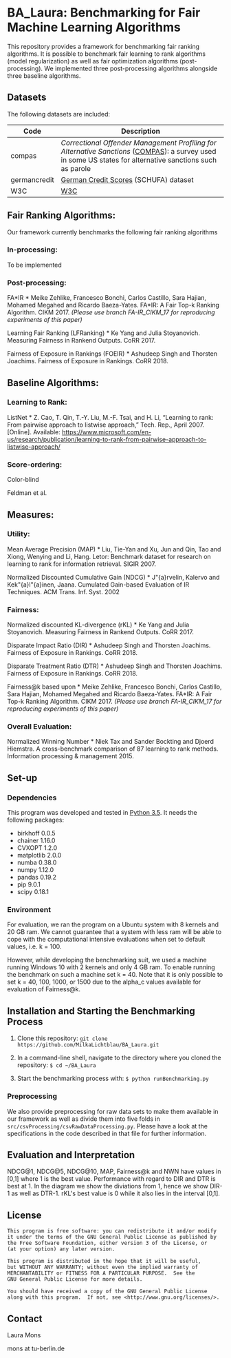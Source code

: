 # BA_Laura: Benchmarking for Fair Machine Learning Algorithms

This repository provides a framework for benchmarking fair ranking algorithms. It is possible to benchmark fair learning to rank algorithms (model regularization) as well as fair optimization algorithms (post-processing). We implemented three post-processing algorithms alongside three baseline algorithms.

## Datasets

The following datasets are included:

| Code  | Description |
| ----- | ----------- |
| compas | *Correctional Offender Management Profiling for Alternative Sanctions* ([COMPAS](https://github.com/propublica/compas-analysis)): a survey used in some US states for alternative sanctions such as parole |
| germancredit | [German Credit Scores](https://archive.ics.uci.edu/ml/datasets/Statlog+(German+Credit+Data)) (SCHUFA) dataset |
| W3C | [W3C]()|


## Fair Ranking Algorithms:

Our framework currently benchmarks the following fair ranking algorithms

### In-processing:

To be implemented

### Post-processing:

FA\*IR * Meike Zehlike, Francesco Bonchi, Carlos Castillo, Sara Hajian, Mohamed Megahed and Ricardo Baeza-Yates. FA\*IR: A Fair Top-k Ranking Algorithm. CIKM 2017. *(Please use branch FA-IR_CIKM_17 for reproducing experiments of this paper)*

Learning Fair Ranking (LFRanking) * Ke Yang and Julia Stoyanovich. Measuring Fairness in Rankend Outputs. CoRR 2017. 

Fairness of Exposure in Rankings (FOEIR) * Ashudeep Singh and Thorsten Joachims. Fairness of Exposure in Rankings. CoRR 2018. 


## Baseline Algorithms:

### Learning to Rank:

ListNet * Z. Cao, T. Qin, T.-Y. Liu, M.-F. Tsai, and H. Li, “Learning to rank: From pairwise approach to listwise approach,” Tech. Rep., April 2007. [Online]. Available: https://www.microsoft.com/en-us/research/publication/learning-to-rank-from-pairwise-approach-to-listwise-approach/

### Score-ordering:

Color-blind

Feldman et al.

## Measures:

### Utility: 

Mean Average Precision (MAP) * Liu, Tie-Yan and Xu, Jun and Qin, Tao and Xiong, Wenying and Li, Hang. Letor: Benchmark dataset for research on learning to rank for information retrieval. SIGIR 2007. 

Normalized Discounted Cumulative Gain (NDCG) * J\"{a}rvelin, Kalervo and Kek\"{a}l\"{a}inen, Jaana. Cumulated Gain-based Evaluation of IR Techniques. ACM Trans. Inf. Syst. 2002 

### Fairness:

Normalized discounted KL-divergence (rKL) * Ke Yang and Julia Stoyanovich. Measuring Fairness in Rankend Outputs. CoRR 2017. 

Disparate Impact Ratio (DIR) * Ashudeep Singh and Thorsten Joachims. Fairness of Exposure in Rankings. CoRR 2018. 

Disparate Treatment Ratio (DTR) * Ashudeep Singh and Thorsten Joachims. Fairness of Exposure in Rankings. CoRR 2018. 

Fairness@k based upon * Meike Zehlike, Francesco Bonchi, Carlos Castillo, Sara Hajian, Mohamed Megahed and Ricardo Baeza-Yates. FA\*IR: A Fair Top-k Ranking Algorithm. CIKM 2017. *(Please use branch FA-IR_CIKM_17 for reproducing experiments of this paper)*

### Overall Evaluation:

Normalized Winning Number * Niek Tax and Sander Bockting and Djoerd Hiemstra. A cross-benchmark comparison of 87 learning to rank methods. Information processing \& management 2015. 

## Set-up

### Dependencies

This program was developed and tested in [Python 3.5](https://www.python.org/downloads/release/python-350/). It needs the following packages:

* birkhoff 0.0.5 
* chainer 1.16.0
* CVXOPT 1.2.0
* matplotlib 2.0.0
* numba 0.38.0
* numpy 1.12.0
* pandas 0.19.2
* pip 9.0.1
* scipy 0.18.1

### Environment

For evaluation, we ran the program on a Ubuntu system with 8 kernels and 20 GB ram. We cannot guarantee that a system with less ram will be able to cope with the computational intensive evaluations when set to default values, i.e. k = 100. 

However, while developing the benchmarking suit, we used a machine running Windows 10 with 2 kernels and only 4 GB ram. To enable running the benchmark on such a machine set k = 40. Note that it is only possible to set k = 40, 100, 1000, or 1500 due to the alpha_c values available for evaluation of Fairness@k.

## Installation and Starting the Benchmarking Process

1. Clone this repository:
`git clone https://github.com/MilkaLichtblau/BA_Laura.git`

2. In a command-line shell, navigate to the directory where you cloned the repository:
`$ cd ~/BA_Laura`

3. Start the benchmarking process with:
`$ python runBenchmarking.py`

### Preprocessing

We also provide preprocessing for raw data sets to make them available in our framework as well as divide them into five folds in `src/csvProcessing/csvRawDataProcessing.py`. Please have a look at the specifications in the code described in that file for further information.

## Evaluation and Interpretation

NDCG@1, NDCG@5, NDCG@10, MAP, Fairness@k and NWN have values in [0,1] where 1 is the best value.
Performance with regard to DIR and DTR is best at 1. In the diagram we show the diviations from 1, hence we show DIR-1 as well as DTR-1.
rKL's best value is 0 while it also lies in the interval [0,1].

## License
    This program is free software: you can redistribute it and/or modify
    it under the terms of the GNU General Public License as published by
    the Free Software Foundation, either version 3 of the License, or
    (at your option) any later version.

    This program is distributed in the hope that it will be useful,
    but WITHOUT ANY WARRANTY; without even the implied warranty of
    MERCHANTABILITY or FITNESS FOR A PARTICULAR PURPOSE.  See the
    GNU General Public License for more details.

    You should have received a copy of the GNU General Public License
    along with this program.  If not, see <http://www.gnu.org/licenses/>.

## Contact

Laura Mons

mons at tu-berlin.de
